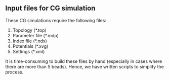 ## Input files for CG simulation

These CG simulations require the following files: 

1. Topology (*.top)
2. Parameter file (*.mdp)
3. Index file (*.ndx)
4. Potentials (*.xvg)
5. Settings (*.xml)

It is time-consuming to build these files by hand (especially in cases where there are more than 5 beads). Hence, we have written scripts to simplify the process. 
